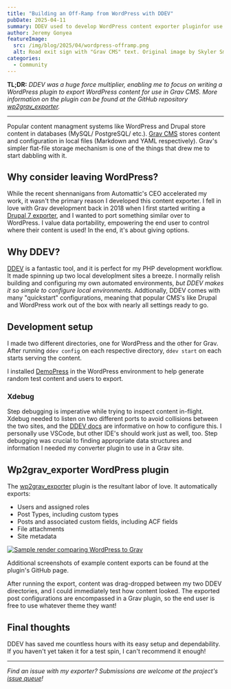 ```yaml
---
title: "Building an Off-Ramp from WordPress with DDEV"
pubDate: 2025-04-11
summary: DDEV used to develop WordPress content exporter pluginfor use in Grav CMS.
author: Jeremy Gonyea
featureImage:
  src: /img/blog/2025/04/wordpress-offramp.png
  alt: Road exit sign with "Grav CMS" text. Original image by Skyler Smith at Unsplash.com
categories:
  - Community
---
```


**TL;DR:** _DDEV was a huge force multiplier, enabling me to focus on writing a WordPress plugin to export WordPress content for use in Grav CMS. More information on the plugin can be found at the GitHub repository [wp2grav_exporter](https://github.com/jgonyea/wp2grav_exporter)._

---

Popular content managment systems like WordPress and Drupal store content in databases (MySQL/ PostgreSQL/ etc.). [Grav CMS](https://getgrav.org/) stores content and configuration in local files (Markdown and YAML respectively). Grav's simpler flat-file storage mechanism is one of the things that drew me to start dabbling with it.

## Why consider leaving WordPress?

While the recent shennanigans from Automattic's CEO accelerated my work, it wasn't the primary reason I developed this content exporter. I fell in love with Grav development back in 2018 when I first started writing a [Drupal 7 exporter](https://www.drupal.org/project/grav_export), and I wanted to port something similar over to WordPress. I value data portability, empowering the end user to control where their content is used! In the end, it's about giving options.

## Why DDEV?

[DDEV](https://ddev.com/) is a fantastic tool, and it is perfect for my PHP development workflow. It made spinning up two local developlment sites a breeze. I normally relish building and configuring my own automated environments, _but DDEV makes it so simple to configure local environments_. Addtionally, DDEV comes with many "quickstart" configurations, meaning that popular CMS's like Drupal and WordPress work out of the box with nearly all settings ready to go.

## Development setup

I made two different directories, one for WordPress and the other for Grav. After running `ddev config` on each respective directory, `ddev start` on each starts serving the content.

I installed [DemoPress](https://wordpress.org/plugins/demopress/) in the WordPress environment to help generate random test content and users to export.

### Xdebug

Step debugging is imperative while trying to inspect content in-flight. Xdebug needed to listen on two different ports to avoid collisions between the two sites, and the [DDEV docs](https://ddev.readthedocs.io/en/stable/users/debugging-profiling/step-debugging/#using-xdebug-on-a-port-other-than-the-default-9003) are informative on how to configure this. I personally use VSCode, but other IDE's should work just as well, too. Step debugging was crucial to finding appropriate data structures and information I needed my converter plugin to use in a Grav site.

## Wp2grav_exporter WordPress plugin

The [wp2grav_exporter](https://github.com/jgonyea/wp2grav_exporter) plugin is the resultant labor of love. It automatically exports:

- Users and assigned roles
- Post Types, including custom types
- Posts and associated custom fields, including ACF fields
- File attachments
- Site metadata

[![Sample render comparing WordPress to Grav](/img/blog/2025/04/sample-wordpress-grav-page-render.png "Sample render comparing WordPress to Grav")](/img/blog/2025/04/sample-wordpress-grav-page-render.png)

Additional screenshots of example content exports can be found at the plugin's GitHub page.

After running the export, content was drag-dropped between my two DDEV directories, and I could immediately test how content looked. The exported post configurations are encompassed in a Grav plugin, so the end user is free to use whatever theme they want!

## Final thoughts

DDEV has saved me countless hours with its easy setup and dependability. If you haven't yet taken it for a test spin, I can't recommend it enough!

---

_Find an issue with my exporter? Submissions are welcome at the project's [issue queue](https://github.com/jgonyea/wp2grav_exporter/issues)!_
